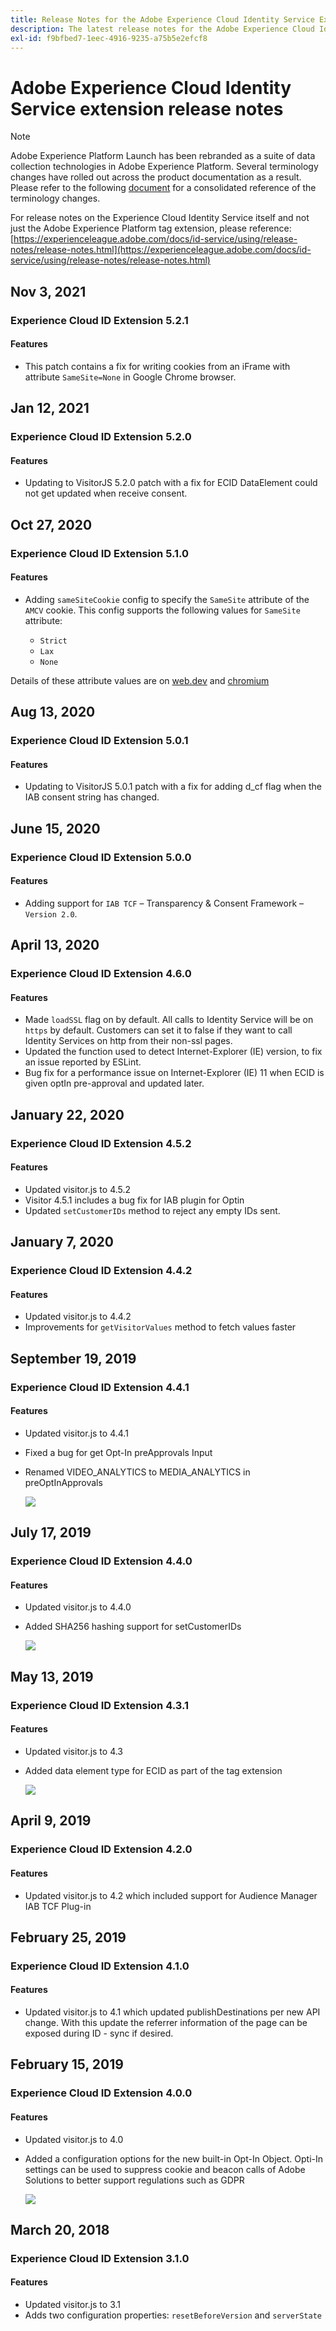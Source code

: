 ```yaml
---
title: Release Notes for the Adobe Experience Cloud Identity Service Extension
description: The latest release notes for the Adobe Experience Cloud Identity Service tag extension in Adobe Experience Platform.
exl-id: f9bfbed7-1eec-4916-9235-a75b5e2efcf8
---
```

# Adobe Experience Cloud Identity Service extension release notes

>[!NOTE]
>
>Adobe Experience Platform Launch has been rebranded as a suite of data collection technologies in Adobe Experience Platform. Several terminology changes have rolled out across the product documentation as a result. Please refer to the following [document](../../../term-updates.md) for a consolidated reference of the terminology changes.

For release notes on the Experience Cloud Identity Service itself and not just the Adobe Experience Platform tag extension, please reference: [https://experienceleague.adobe.com/docs/id-service/using/release-notes/release-notes.html](https://experienceleague.adobe.com/docs/id-service/using/release-notes/release-notes.html)

## Nov 3, 2021

### Experience Cloud ID Extension 5.2.1

#### **Features**

* This patch contains a fix for writing cookies from an iFrame with attribute `SameSite=None` in Google Chrome browser.

## Jan 12, 2021

### Experience Cloud ID Extension 5.2.0

#### **Features**

* Updating to VisitorJS 5.2.0 patch with a fix for ECID DataElement could not get updated when receive consent.

## Oct 27, 2020

### Experience Cloud ID Extension 5.1.0

#### **Features**

* Adding `sameSiteCookie` config to specify the `SameSite` attribute of the `AMCV` cookie.
This config supports the following values for `SameSite` attribute:

  * `Strict`
  * `Lax`
  * `None`

Details of these attribute values are on [web.dev](https://web.dev/samesite-cookies-explained/) and [chromium](https://www.chromium.org/updates/same-site)


## Aug 13, 2020

### Experience Cloud ID Extension 5.0.1

#### **Features**

* Updating to VisitorJS 5.0.1 patch with a fix for adding d_cf flag when the IAB consent string has changed.

## June 15, 2020

### Experience Cloud ID Extension 5.0.0

#### **Features**

* Adding support for `IAB TCF` – Transparency & Consent Framework – `Version 2.0`.

## April 13, 2020

### Experience Cloud ID Extension 4.6.0

#### **Features**

* Made `loadSSL` flag on by default. All calls to Identity Service will be on `https` by default. Customers can set it to false if they want to call Identity Services on http from their non-ssl pages.
* Updated the function used to detect Internet-Explorer (IE) version, to fix an issue reported by ESLint.
* Bug fix for a performance issue on Internet-Explorer (IE) 11 when ECID is given optIn pre-approval and updated later.

## January 22, 2020

### Experience Cloud ID Extension 4.5.2

#### **Features**

* Updated visitor.js to 4.5.2
* Visitor 4.5.1 includes a bug fix for IAB plugin for Optin
* Updated `setCustomerIDs` method to reject any empty IDs sent.

## January 7, 2020

### Experience Cloud ID Extension 4.4.2

#### **Features**

* Updated visitor.js to 4.4.2
* Improvements for `getVisitorValues` method to fetch values faster


## September 19, 2019

### Experience Cloud ID Extension 4.4.1

#### **Features**

* Updated visitor.js to 4.4.1
* Fixed a bug for get Opt-In preApprovals Input
* Renamed VIDEO_ANALYTICS to MEDIA_ANALYTICS in preOptInApprovals

  ![](../../../images/ecid-media-analytics.png)

## July 17, 2019

### Experience Cloud ID Extension 4.4.0

#### **Features**

* Updated visitor.js to 4.4.0
* Added SHA256 hashing support for setCustomerIDs

  ![](../../../images/ecid-setCustomerIDs-hash.png)

## May 13, 2019

### Experience Cloud ID Extension 4.3.1

#### **Features**

* Updated visitor.js to 4.3
* Added data element type for ECID as part of the tag extension

  ![](../../../images/ecid-data-element.png)

## April 9, 2019

### Experience Cloud ID Extension 4.2.0

#### **Features**

* Updated visitor.js to 4.2 which included support for Audience Manager IAB TCF Plug-in

## February 25, 2019

### Experience Cloud ID Extension 4.1.0

#### **Features**

* Updated visitor.js to 4.1 which updated publishDestinations per new API change. With this update the referrer information of the page can be exposed during ID - sync if desired.

## February 15, 2019

### Experience Cloud ID Extension 4.0.0

#### **Features**

* Updated visitor.js to 4.0
* Added a configuration options for the new built-in Opt-In Object. Opti-In settings can be used to suppress cookie and beacon calls of Adobe Solutions to better support regulations such as GDPR

  ![](../../../images/ext-mcid-opt-in.png)

## March 20, 2018

### Experience Cloud ID Extension 3.1.0

#### **Features**

* Updated visitor.js to 3.1
* Adds two configuration properties: `resetBeforeVersion` and `serverState`
